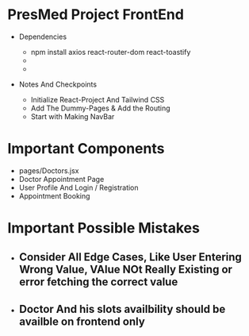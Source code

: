 # PresMed Project FrontEnd
- Dependencies
    - npm install axios react-router-dom react-toastify
    -
    -

- Notes And Checkpoints
    - Initialize React-Project And Tailwind CSS
    - Add The Dummy-Pages & Add the Routing 
    - Start with Making NavBar


# Important Components
 - pages/Doctors.jsx
 - Doctor Appointment Page
 - User Profile And Login / Registration
 - Appointment Booking


# Important Possible Mistakes
 - ## Consider All Edge Cases, Like User Entering Wrong Value, VAlue NOt Really Existing or error fetching the correct value
 - ## Doctor And his slots availbility should be availble on frontend only
